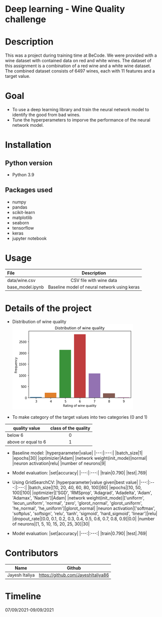 # Deep learning - Wine Quality challenge
# Description

This was a project during training time at BeCode.
We were provided with a wine dataset with contained data on red and white wines. The dataset of this assignment is a combination of a red wine and a white wine dataset. The combined dataset consists of 6497 wines, each with 11 features and a target value.

# Goal
* To use a deep learning library and train the neural network model to identify the good from bad wines.
* Tune the hyperperameters to imporve the performance of the neural network model.

# Installation

## Python version
* Python 3.9

## Packages used
* numpy
* pandas
* scikit-learn
* matplotlib
* seaborn
* tensorflow
* keras
* jupyter notebook

# Usage

File | Description
|:---|:---:|
|data/wine.csv|CSV file with wine data|
|base_model.ipynb|Baseline model of neural network using keras|

# Details of the project

* Distribution of wine quality
![](./visuals/distribution_quality.png)  

* To make category of the target values into two categories (0 and 1)  

| quality value|class of the quality|
|------|:-------------:|
|below 6|0|
|above or equal to 6|1|  

* Baseline model: 
|hyperparameter|value|
|---:|:---:|
|batch_size|1|
|epochs|30|
|optimizier|Adam|
|network weight(init_mode)|normal|
|neuron activation|relu|
|number of neurons|9|  

* Model evaluation:
|set|accuracy|
|---:|:---:|
|train|0.790|
|test|.769|  


* Using GridSearchCV: 
|hyperparameter|value given|best value|
|---:|:---:|:---:|
|batch_size|[10, 20, 40, 60, 80, 100]|60|
|epochs|[10, 50, 100]|100|
|optimizier|['SGD', 'RMSprop', 'Adagrad', 'Adadelta', 'Adam', 'Adamax', 'Nadam']|Adam|
|network weight(init_mode)|['uniform', 'lecun_uniform', 'normal', 'zero', 'glorot_normal', 'glorot_uniform', 'he_normal', 'he_uniform']|glorot_normal|
|neuron activation|['softmax', 'softplus', 'softsign', 'relu', 'tanh', 'sigmoid', 'hard_sigmoid', 'linear']|relu|
|dropout_rate|[0.0, 0.1, 0.2, 0.3, 0.4, 0.5, 0.6, 0.7, 0.8, 0.9]|0.0|
|number of neurons|[1, 5, 10, 15, 20, 25, 30]|30|  

* Model evaluation:
|set|accuracy|
|---:|:---:|
|train|0.790|
|test|.769|  




# Contributors
|Name|Github|
|---|:---:|
|Jayesh Italiya|https://github.com/JayeshItaliya86|

# Timeline
07/09/2021-09/09/2021
